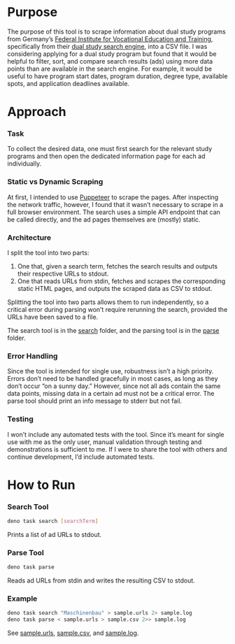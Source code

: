 
# Purpose

The purpose of this tool is to scrape information about dual study programs from Germany’s [Federal Institute for Vocational Education and Training](https://www.bibb.de/), specifically from their [dual study search engine](https://www.bibb.de/dienst/ausbildungplus/de/dualer_studiengang/suche), into a CSV file. I was considering applying for a dual study program but found that it would be helpful to filter, sort, and compare search results (ads) using more data points than are available in the search engine. For example, it would be useful to have program start dates, program duration, degree type, available spots, and application deadlines available.

# Approach


### Task

To collect the desired data, one must first search for the relevant study programs and then open the dedicated information page for each ad individually.

### Static vs Dynamic Scraping

At first, I intended to use [Puppeteer](https://pptr.dev/) to scrape the pages. After inspecting the network traffic, however, I found that it wasn’t necessary to scrape in a full browser environment. The search uses a simple API endpoint that can be called directly, and the ad pages themselves are (mostly) static.

### Architecture

I split the tool into two parts:

1. One that, given a search term, fetches the search results and outputs their respective URLs to stdout.
2. One that reads URLs from stdin, fetches and scrapes the corresponding static HTML pages, and outputs the scraped data as CSV to stdout.

Splitting the tool into two parts allows them to run independently, so a critical error during parsing won’t require rerunning the search, provided the URLs have been saved to a file.

The search tool is in the [search](search/) folder, and the parsing tool is in the [parse](parse/) folder.

### Error Handling

Since the tool is intended for single use, robustness isn’t a high priority. Errors don’t need to be handled gracefully in most cases, as long as they don’t occur “on a sunny day.” However, since not all ads contain the same data points, missing data in a certain ad must not be a critical error. The parse tool should print an info message to stderr but not fail.

### Testing

I won’t include any automated tests with the tool. Since it’s meant for single use with me as the only user, manual validation through testing and demonstrations is sufficient to me. If I were to share the tool with others and continue development, I’d include automated tests.

# How to Run

### Search Tool

```bash
deno task search [searchTerm]
```

Prints a list of ad URLs to stdout.

### Parse Tool

```bash
deno task parse
```

Reads ad URLs from stdin and writes the resulting CSV to stdout.

### Example

```bash
deno task search "Maschinenbau" > sample.urls 2> sample.log
deno task parse < sample.urls > sample.csv 2>> sample.log
```

See [sample.urls](sample.urls), [sample.csv](sample.csv), and [sample.log](sample.log).
